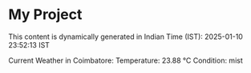 # My Project

This content is dynamically generated in Indian Time (IST): 2025-01-10 23:52:13 IST


Current Weather in Coimbatore:
Temperature: 23.88 °C
Condition: mist
